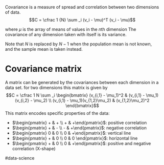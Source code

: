 Covariance is a measure of spread and correlation between two dimensions of data.
$$C = \cfrac 1 {N} \sum _i (v_i - \mu)^T (v_i - \mu)$$
 
where $\mu$ is the array of means of values in the $n$th dimension
The covariance of any dimension taken with itself is its variance.

Note that $N$ is replaced by $N-1$ when the population mean is not known, and the sample mean is taken instead.

# Covariance matrix
A matrix can be generated by the covariances between each dimension in a data set. for two dimensions this matrix is given by $$C = \cfrac 1 N \sum _i \begin{bmatrix} (v_{i,1} - \mu_1)^2 & (v_{i,1} - \mu_1)(v_{i,2} - \mu_2) \\ (v_{i,1} - \mu_1)(v_{1,2}\mu_2) & (v_{1,2}\mu_2)^2 \end{bmatrix}$$
This matrix encodes specific properties of the data:
- $\begin{pmatrix} + & + \\ + & +\end{pmatrix}$: positive correlation
- $\begin{pmatrix} + & - \\ - & +\end{pmatrix}$: negative correlation
- $\begin{pmatrix} 0 & 0 \\ 0 & +\end{pmatrix}$: vertical line
- $\begin{pmatrix} + & 0 \\ 0 & 0 \end{pmatrix}$: horizontal line
- $\begin{pmatrix} + & 0 \\ 0 & +\end{pmatrix}$: positive and negative correlation (X-shape)

#data-science